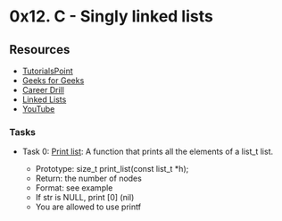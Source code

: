 # 0x12. C - Singly linked lists
## Resources
+ [TutorialsPoint](https://www.tutorialspoint.com/data_structures_algorithms/data_structures_basics.htm)
+ [Geeks for Geeks](https://www.geeksforgeeks.org/data-structures/)
+ [Career Drill](https://www.careerdrill.com/blog/coding-interview/choosing-the-right-data-structure-to-solve-problems/)
+ [Linked Lists](https://www.youtube.com/watch?v=udapt4FGY20&t=130s)
+ [YouTube](https://www.youtube.com/results?search_query=linked+lists)

### Tasks
+ Task 0: [Print list](): A function that prints all the elements of a list_t list.

	+ Prototype: size_t print_list(const list_t \*h);
	+ Return: the number of nodes
	+ Format: see example
	+ If str is NULL, print [0] (nil)
	+ You are allowed to use printf
